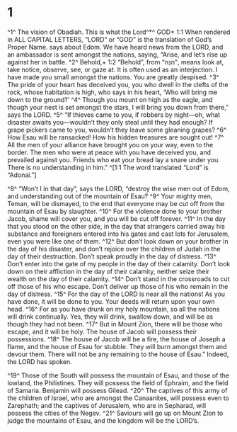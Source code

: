 # 1 
^1^ The vision of Obadiah. This is what the Lord^*^ GOD+ 1:1 When rendered in ALL CAPITAL LETTERS, “LORD” or “GOD” is the translation of God’s Proper Name. says about Edom. We have heard news from the LORD, and an ambassador is sent amongst the nations, saying, “Arise, and let’s rise up against her in battle. ^2^ Behold,+ 1:2 “Behold”, from “הִנֵּה”, means look at, take notice, observe, see, or gaze at. It is often used as an interjection. I have made you small amongst the nations. You are greatly despised. ^3^ The pride of your heart has deceived you, you who dwell in the clefts of the rock, whose habitation is high, who says in his heart, ‘Who will bring me down to the ground?’ ^4^ Though you mount on high as the eagle, and though your nest is set amongst the stars, I will bring you down from there,” says the LORD. ^5^ “If thieves came to you, if robbers by night—oh, what disaster awaits you—wouldn’t they only steal until they had enough? If grape pickers came to you, wouldn’t they leave some gleaning grapes? ^6^ How Esau will be ransacked! How his hidden treasures are sought out! ^7^ All the men of your alliance have brought you on your way, even to the border. The men who were at peace with you have deceived you, and prevailed against you. Friends who eat your bread lay a snare under you. There is no understanding in him.” 
^[1:1 The word translated “Lord” is “Adonai.”]

^8^ “Won’t I in that day”, says the LORD, “destroy the wise men out of Edom, and understanding out of the mountain of Esau? ^9^ Your mighty men, Teman, will be dismayed, to the end that everyone may be cut off from the mountain of Esau by slaughter. ^10^ For the violence done to your brother Jacob, shame will cover you, and you will be cut off forever. ^11^ In the day that you stood on the other side, in the day that strangers carried away his substance and foreigners entered into his gates and cast lots for Jerusalem, even you were like one of them. ^12^ But don’t look down on your brother in the day of his disaster, and don’t rejoice over the children of Judah in the day of their destruction. Don’t speak proudly in the day of distress. ^13^ Don’t enter into the gate of my people in the day of their calamity. Don’t look down on their affliction in the day of their calamity, neither seize their wealth on the day of their calamity. ^14^ Don’t stand in the crossroads to cut off those of his who escape. Don’t deliver up those of his who remain in the day of distress. ^15^ For the day of the LORD is near all the nations! As you have done, it will be done to you. Your deeds will return upon your own head. ^16^ For as you have drunk on my holy mountain, so all the nations will drink continually. Yes, they will drink, swallow down, and will be as though they had not been. ^17^ But in Mount Zion, there will be those who escape, and it will be holy. The house of Jacob will possess their possessions. ^18^ The house of Jacob will be a fire, the house of Joseph a flame, and the house of Esau for stubble. They will burn amongst them and devour them. There will not be any remaining to the house of Esau.” Indeed, the LORD has spoken. 

^19^ Those of the South will possess the mountain of Esau, and those of the lowland, the Philistines. They will possess the field of Ephraim, and the field of Samaria. Benjamin will possess Gilead. ^20^ The captives of this army of the children of Israel, who are amongst the Canaanites, will possess even to Zarephath; and the captives of Jerusalem, who are in Sepharad, will possess the cities of the Negev. ^21^ Saviours will go up on Mount Zion to judge the mountains of Esau, and the kingdom will be the LORD’s. 